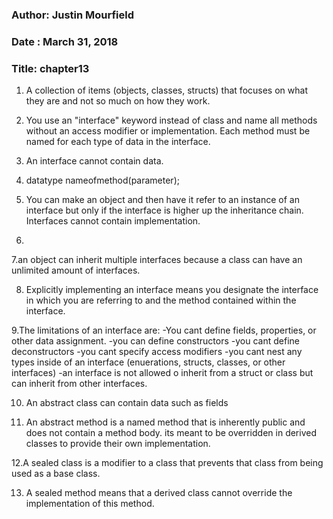 ### Author: Justin Mourfield
### Date : March 31, 2018
### Title: chapter13

1. A collection of items (objects, classes, structs) that focuses on what they are and not so much on how they work.

2. You use an "interface" keyword instead of class and name all methods without an access modifier or implementation. Each method must be named for each type of data in the interface.

3. An interface cannot contain data. 

4. datatype nameofmethod(parameter);

5. You can make an object and then have it refer to an instance of an interface but only if the interface is higher up the inheritance chain. Interfaces cannot contain implementation.  

6.

7.an object can inherit multiple interfaces because a class can have an unlimited amount of interfaces. 

8. Explicitly implementing an interface means you designate the interface in which you are referring to and the method contained within the interface. 

9.The limitations of an interface are:
-You cant define fields, properties, or other data assignment. 
-you can define constructors
-you cant define deconstructors
-you cant specify access modifiers 
-you cant nest any types inside of an interface (enuerations, structs, classes, or other interfaces)
-an interface is not allowed o inherit from a struct or class but can inherit from other interfaces.

10. An abstract class can contain data such as fields 

11. An abstract method is a named method that is inherently public and does not contain a method body. its meant to be overridden in derived classes to provide their own implementation.

12.A sealed class is a modifier to a class that prevents that class from being used as a base class. 

13. A sealed method means that a derived class cannot override the implementation of this method. 